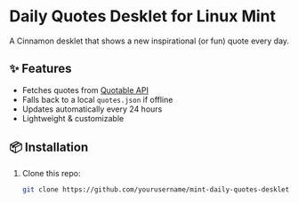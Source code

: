 # Daily Quotes Desklet for Linux Mint

A Cinnamon desklet that shows a new inspirational (or fun) quote every day.

## ✨ Features
- Fetches quotes from [Quotable API](https://api.quotable.io)
- Falls back to a local `quotes.json` if offline
- Updates automatically every 24 hours
- Lightweight & customizable

## 📦 Installation
1. Clone this repo:
   ```bash
   git clone https://github.com/yourusername/mint-daily-quotes-desklet.git

